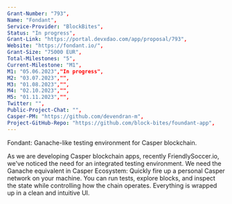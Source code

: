 ```yaml
---
Grant-Number: "793",
Name: "Fondant",
Service-Provider: "BlockBites",
Status: "In progress",
Grant-Link: "https://portal.devxdao.com/app/proposal/793",
Website: "https://fondant.io/",
Grant-Size: "75000 EUR",
Total-Milestones: "5",
Current-Milestone: "M1",
M1: "05.06.2023","In progress",
M2: "03.07.2023","",
M3: "01.08.2023","",
M4: "02.10.2023","",
M5: "01.11.2023","",
Twitter: "",
Public-Project-Chat: "",
Casper-PM: "https://github.com/devendran-m",
Project-GitHub-Repo: "https://github.com/block-bites/foundant-app",
---
```

<!--lang:en--> 
Fondant: Ganache-like testing environment for Casper blockchain.

As we are developing Casper blockchain apps, recently FriendlySoccer.io, we've noticed the need for an integrated testing environment. We need the Ganache
equivalent in Casper Ecosystem: Quickly fire up a personal Casper network on your machine. You can run tests, explore blocks, and inspect the state while
controlling how the chain operates. Everything is wrapped up in a clean and intuitive UI.
<!--lang:es--] 
Fondant: entorno de prueba similar a Ganache para Casper blockchain. 

A medida que desarrollamos aplicaciones de cadena de bloques de Casper, recientemente FriendlySoccer.io, notamos la necesidad de un entorno de prueba integrado. Necesitamos el equivalente de Ganache en Casper Ecosystem: encienda rápidamente una red Casper personal en su máquina. Puede ejecutar pruebas, explorar bloques e inspeccionar el estado mientras controla el funcionamiento de la cadena. Todo está envuelto en una interfaz de usuario limpia e intuitiva.
<!--lang:de--] 
Fondant: Ganache-ähnliche Testumgebung für die Casper-Blockchain. 

Während wir Casper-Blockchain-Apps entwickeln, kürzlich FriendlySoccer.io, haben wir den Bedarf an einer integrierten Testumgebung festgestellt. Wir brauchen das Ganache-Äquivalent im Casper-Ökosystem: Starten Sie schnell ein persönliches Casper-Netzwerk auf Ihrem Computer. Sie können Tests ausführen, Blöcke erkunden und den Status überprüfen, während Sie gleichzeitig steuern, wie die Kette funktioniert. Alles ist in einer übersichtlichen und intuitiven Benutzeroberfläche zusammengefasst.
<!--lang:fr--] 
Fondant : environnement de test de type ganache pour la blockchain de Casper. 

Alors que nous développons des applications blockchain Casper, récemment FriendlySoccer.io, nous avons remarqué le besoin d'un environnement de test intégré. Nous avons besoin de l'équivalent de Ganache dans Casper Ecosystem : lancez rapidement un réseau Casper personnel sur votre machine. Vous pouvez exécuter des tests, explorer des blocs et inspecter l'état tout en contrôlant le fonctionnement de la chaîne. Tout est emballé dans une interface utilisateur propre et intuitive.
<!--lang:pl--] 
Fondant: środowisko testowe podobne do Ganache dla Casper blockchain. 

Podczas opracowywania aplikacji blockchain firmy Casper, ostatnio FriendlySoccer.io, zauważyliśmy potrzebę zintegrowanego środowiska testowego. Potrzebujemy odpowiednika Ganache w Casper Ecosystem: Szybko uruchom osobistą sieć Casper na swojej maszynie. Możesz przeprowadzać testy, eksplorować bloki i sprawdzać stan, kontrolując działanie łańcucha. Wszystko jest opakowane w przejrzysty i intuicyjny interfejs użytkownika.
<!--lang:uk--] 
Fondant: схоже на Ganache середовище тестування для блокчейну Casper. 

Оскільки ми розробляємо блокчейн-додатки Casper, нещодавно FriendlySoccer.io, ми помітили потребу в інтегрованому середовищі тестування. Нам потрібен еквівалент Ganache в екосистемі Casper: швидко запустіть персональну мережу Casper на вашій машині. Ви можете запускати тести, досліджувати блоки та перевіряти стан, одночасно контролюючи роботу ланцюжка. Все укладено в простий та інтуїтивно зрозумілий інтерфейс користувача.
[!--lang:*-->  
